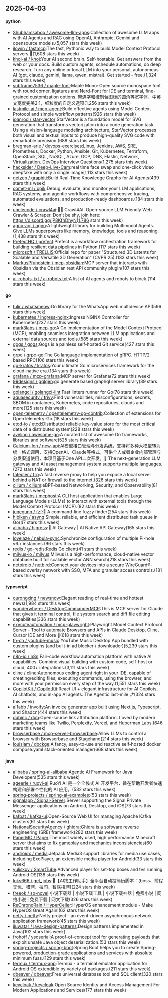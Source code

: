 ## 2025-04-03

#### python
* [Shubhamsaboo / awesome-llm-apps](https://github.com/Shubhamsaboo/awesome-llm-apps):Collection of awesome LLM apps with AI Agents and RAG using OpenAI, Anthropic, Gemini and opensource models.(5,057 stars this week)
* [jlowin / fastmcp](https://github.com/jlowin/fastmcp):The fast, Pythonic way to build Model Context Protocol servers 🚀(1,608 stars this week)
* [khoj-ai / khoj](https://github.com/khoj-ai/khoj):Your AI second brain. Self-hostable. Get answers from the web or your docs. Build custom agents, schedule automations, do deep research. Turn any online or local LLM into your personal, autonomous AI (gpt, claude, gemini, llama, qwen, mistral). Get started - free.(1,324 stars this week)
* [subframe7536 / maple-font](https://github.com/subframe7536/maple-font):Maple Mono: Open source monospace font with round corner, ligatures and Nerd-Font for IDE and terminal, fine-grained customization options. 带连字和控制台图标的圆角等宽字体，中英文宽度完美2:1，细粒度的自定义选项(1,256 stars this week)
* [lastmile-ai / mcp-agent](https://github.com/lastmile-ai/mcp-agent):Build effective agents using Model Context Protocol and simple workflow patterns(926 stars this week)
* [joanrod / star-vector](https://github.com/joanrod/star-vector):StarVector is a foundation model for SVG generation that transforms vectorization into a code generation task. Using a vision-language modeling architecture, StarVector processes both visual and textual inputs to produce high-quality SVG code with remarkable precision.(688 stars this week)
* [bregman-arie / devops-exercises](https://github.com/bregman-arie/devops-exercises):Linux, Jenkins, AWS, SRE, Prometheus, Docker, Python, Ansible, Git, Kubernetes, Terraform, OpenStack, SQL, NoSQL, Azure, GCP, DNS, Elastic, Network, Virtualization. DevOps Interview Questions(1,275 stars this week)
* [hacksider / Deep-Live-Cam](https://github.com/hacksider/Deep-Live-Cam):real time face swap and one-click video deepfake with only a single image(1,113 stars this week)
* [getzep / graphiti](https://github.com/getzep/graphiti):Build Real-Time Knowledge Graphs for AI Agents(439 stars this week)
* [comet-ml / opik](https://github.com/comet-ml/opik):Debug, evaluate, and monitor your LLM applications, RAG systems, and agentic workflows with comprehensive tracing, automated evaluations, and production-ready dashboards.(184 stars this week)
* [unclecode / crawl4ai](https://github.com/unclecode/crawl4ai):🚀🤖 Crawl4AI: Open-source LLM Friendly Web Crawler & Scraper. Don't be shy, join here: https://discord.gg/jP8KfhDhyN(1,786 stars this week)
* [agno-agi / agno](https://github.com/agno-agi/agno):A lightweight library for building Multimodal Agents. Give LLMs superpowers like memory, knowledge, tools and reasoning.(1,438 stars this week)
* [PrefectHQ / prefect](https://github.com/PrefectHQ/prefect):Prefect is a workflow orchestration framework for building resilient data pipelines in Python.(117 stars this week)
* [microsoft / TRELLIS](https://github.com/microsoft/TRELLIS):Official repo for paper "Structured 3D Latents for Scalable and Versatile 3D Generation" (CVPR'25).(183 stars this week)
* [MarkusPfundstein / mcp-obsidian](https://github.com/MarkusPfundstein/mcp-obsidian):MCP server that interacts with Obsidian via the Obsidian rest API community plugin(107 stars this week)
* [ai-robots-txt / ai.robots.txt](https://github.com/ai-robots-txt/ai.robots.txt):A list of AI agents and robots to block.(114 stars this week)

#### go
* [tulir / whatsmeow](https://github.com/tulir/whatsmeow):Go library for the WhatsApp web multidevice API(596 stars this week)
* [kubernetes / ingress-nginx](https://github.com/kubernetes/ingress-nginx):Ingress NGINX Controller for Kubernetes(237 stars this week)
* [mark3labs / mcp-go](https://github.com/mark3labs/mcp-go):A Go implementation of the Model Context Protocol (MCP), enabling seamless integration between LLM applications and external data sources and tools.(585 stars this week)
* [gogs / gogs](https://github.com/gogs/gogs):Gogs is a painless self-hosted Git service(427 stars this week)
* [grpc / grpc-go](https://github.com/grpc/grpc-go):The Go language implementation of gRPC. HTTP/2 based RPC(106 stars this week)
* [go-kratos / kratos](https://github.com/go-kratos/kratos):Your ultimate Go microservices framework for the cloud-native era.(134 stars this week)
* [grafana / mcp-grafana](https://github.com/grafana/mcp-grafana):MCP server for Grafana(72 stars this week)
* [99designs / gqlgen](https://github.com/99designs/gqlgen):go generate based graphql server library(39 stars this week)
* [golangci / golangci-lint](https://github.com/golangci/golangci-lint):Fast linters runner for Go(78 stars this week)
* [aquasecurity / trivy](https://github.com/aquasecurity/trivy):Find vulnerabilities, misconfigurations, secrets, SBOM in containers, Kubernetes, code repositories, clouds and more(125 stars this week)
* [open-telemetry / opentelemetry-go-contrib](https://github.com/open-telemetry/opentelemetry-go-contrib):Collection of extensions for OpenTelemetry-Go.(18 stars this week)
* [etcd-io / etcd](https://github.com/etcd-io/etcd):Distributed reliable key-value store for the most critical data of a distributed system(228 stars this week)
* [avelino / awesome-go](https://github.com/avelino/awesome-go):A curated list of awesome Go frameworks, libraries and software(525 stars this week)
* [Calcium-Ion / new-api](https://github.com/Calcium-Ion/new-api):AI模型接口管理与分发系统，支持将多种大模型转为统一格式调用，支持OpenAI、Claude等格式，可供个人或者企业内部管理与分发渠道使用，本项目基于One API二次开发。🍥 The next-generation LLM gateway and AI asset management system supports multiple languages.(272 stars this week)
* [fatedier / frp](https://github.com/fatedier/frp):A fast reverse proxy to help you expose a local server behind a NAT or firewall to the internet.(326 stars this week)
* [cilium / cilium](https://github.com/cilium/cilium):eBPF-based Networking, Security, and Observability(81 stars this week)
* [mark3labs / mcphost](https://github.com/mark3labs/mcphost):A CLI host application that enables Large Language Models (LLMs) to interact with external tools through the Model Context Protocol (MCP).(82 stars this week)
* [junegunn / fzf](https://github.com/junegunn/fzf):🌸 A command-line fuzzy finder(254 stars this week)
* [hibiken / asynq](https://github.com/hibiken/asynq):Simple, reliable, and efficient distributed task queue in Go(47 stars this week)
* [alibaba / higress](https://github.com/alibaba/higress):🤖 AI Gateway | AI Native API Gateway(165 stars this week)
* [lovelaze / nebula-sync](https://github.com/lovelaze/nebula-sync):Synchronize configuration of multiple Pi-hole v6.x instances.(96 stars this week)
* [redis / go-redis](https://github.com/redis/go-redis):Redis Go client(41 stars this week)
* [milvus-io / milvus](https://github.com/milvus-io/milvus):Milvus is a high-performance, cloud-native vector database built for scalable vector ANN search(218 stars this week)
* [netbirdio / netbird](https://github.com/netbirdio/netbird):Connect your devices into a secure WireGuard®-based overlay network with SSO, MFA and granular access controls.(181 stars this week)

#### typescript
* [ourongxing / newsnow](https://github.com/ourongxing/newsnow):Elegant reading of real-time and hottest news(1,984 stars this week)
* [wonderwhy-er / DesktopCommanderMCP](https://github.com/wonderwhy-er/DesktopCommanderMCP):This is MCP server for Claude that gives it terminal control, file system search and diff file editing capabilities(336 stars this week)
* [executeautomation / mcp-playwright](https://github.com/executeautomation/mcp-playwright):Playwright Model Context Protocol Server - Tool to automate Browsers and APIs in Claude Desktop, Cline, Cursor IDE and More 🔌(618 stars this week)
* [th-ch / youtube-music](https://github.com/th-ch/youtube-music):YouTube Music Desktop App bundled with custom plugins (and built-in ad blocker / downloader)(5,239 stars this week)
* [n8n-io / n8n](https://github.com/n8n-io/n8n):Fair-code workflow automation platform with native AI capabilities. Combine visual building with custom code, self-host or cloud, 400+ integrations.(3,111 stars this week)
* [cline / cline](https://github.com/cline/cline):Autonomous coding agent right in your IDE, capable of creating/editing files, executing commands, using the browser, and more with your permission every step of the way.(1,551 stars this week)
* [CopilotKit / CopilotKit](https://github.com/CopilotKit/CopilotKit):React UI + elegant infrastructure for AI Copilots, AI chatbots, and in-app AI agents. The Agentic last-mile 🪁(324 stars this week)
* [al1abb / invoify](https://github.com/al1abb/invoify):An invoice generator app built using Next.js, Typescript, and Shadcn(444 stars this week)
* [dubinc / dub](https://github.com/dubinc/dub):Open-source link attribution platform. Loved by modern marketing teams like Twilio, Perplexity, Vercel, and Huberman Labs.(646 stars this week)
* [browserbase / mcp-server-browserbase](https://github.com/browserbase/mcp-server-browserbase):Allow LLMs to control a browser with Browserbase and Stagehand(214 stars this week)
* [louislam / dockge](https://github.com/louislam/dockge):A fancy, easy-to-use and reactive self-hosted docker compose.yaml stack-oriented manager(668 stars this week)

#### java
* [alibaba / spring-ai-alibaba](https://github.com/alibaba/spring-ai-alibaba):Agentic AI Framework for Java Developers(535 stars this week)
* [ageerle / ruoyi-ai](https://github.com/ageerle/ruoyi-ai):RuoYi AI 是一个全栈式 AI 开发平台，旨在帮助开发者快速构建和部署个性化的 AI 应用。(532 stars this week)
* [spring-projects / spring-ai-examples](https://github.com/spring-projects/spring-ai-examples):(53 stars this week)
* [signalapp / Signal-Server](https://github.com/signalapp/Signal-Server):Server supporting the Signal Private Messenger applications on Android, Desktop, and iOS(73 stars this week)
* [kafbat / kafka-ui](https://github.com/kafbat/kafka-ui):Open-Source Web UI for managing Apache Kafka clusters(61 stars this week)
* [NationalSecurityAgency / ghidra](https://github.com/NationalSecurityAgency/ghidra):Ghidra is a software reverse engineering (SRE) framework(282 stars this week)
* [PaperMC / Paper](https://github.com/PaperMC/Paper):The most widely used, high performance Minecraft server that aims to fix gameplay and mechanics inconsistencies(60 stars this week)
* [androidx / media](https://github.com/androidx/media):Jetpack Media3 support libraries for media use cases, including ExoPlayer, an extensible media player for Android(33 stars this week)
* [yuliskov / SmartTube](https://github.com/yuliskov/SmartTube):Advanced player for set-top boxes and tvs running Android OS(138 stars this week)
* [loks666 / get_jobs](https://github.com/loks666/get_jobs):💼【AI找工作助手】全平台自动投简历脚本：(boss、前程无忧、猎聘、拉勾、智联招聘)(224 stars this week)
* [freeok / so-novel](https://github.com/freeok/so-novel):小说下载器 | 小说下载工具 | 小说下载神器 | 免费小说 | 网络小说 | 免费下载 | 网文下载(326 stars this week)
* [ReChronoRain / HyperCeiler](https://github.com/ReChronoRain/HyperCeiler):HyperOS enhancement module - Make HyperOS Great Again!(62 stars this week)
* [netty / netty](https://github.com/netty/netty):Netty project - an event-driven asynchronous network application framework(45 stars this week)
* [iluwatar / java-design-patterns](https://github.com/iluwatar/java-design-patterns):Design patterns implemented in Java(102 stars this week)
* [frohoff / ysoserial](https://github.com/frohoff/ysoserial):A proof-of-concept tool for generating payloads that exploit unsafe Java object deserialization.(53 stars this week)
* [spring-projects / spring-boot](https://github.com/spring-projects/spring-boot):Spring Boot helps you to create Spring-powered, production-grade applications and services with absolute minimum fuss.(129 stars this week)
* [termux / termux-app](https://github.com/termux/termux-app):Termux - a terminal emulator application for Android OS extendible by variety of packages.(211 stars this week)
* [dbeaver / dbeaver](https://github.com/dbeaver/dbeaver):Free universal database tool and SQL client(320 stars this week)
* [keycloak / keycloak](https://github.com/keycloak/keycloak):Open Source Identity and Access Management For Modern Applications and Services(177 stars this week)
